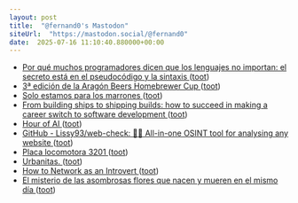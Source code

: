 ```yaml
---
layout: post
title:  "@fernand0's Mastodon"
siteUrl:  "https://mastodon.social/@fernand0"
date:  2025-07-16 11:10:40.880000+00:00
---
```

*  [Por qué muchos programadores dicen que los lenguajes no importan: el secreto está en el pseudocódigo y la sintaxis ](https://www.genbeta.com/desarrollo/que-muchos-programadores-dicen-que-lenguajes-no-importan-secreto-esta-pseudocodigo-sintaxis-) ([toot](https://mastodon.social/@fernand0/114862603689998601))
*  [3ª edición de la Aragón Beers Homebrewer Cup ](https://aragonbeers.com/convocada-3a-edicion-de-aragon-beers-homebrewer-cu) ([toot](https://mastodon.social/@fernand0/114862508405059295))
*  [Solo estamos para los marrones ](https://changlonet.com/blog/solo-estamos-para-los-marrones) ([toot](https://mastodon.social/@fernand0/114862127973909972))
*  [From building ships to shipping builds: how to succeed in making a career switch to software development ](https://ounapuu.ee/posts/2025/07/01/career-switch) ([toot](https://mastodon.social/@fernand0/114862024855944789))
*  [Hour of AI ](https://code.org/es/hour-of-a) ([toot](https://mastodon.social/@fernand0/114860224194796016))
*  [GitHub - Lissy93/web-check: 🕵️‍♂️ All-in-one OSINT tool for analysing any website ](https://github.com/lissy93/web-chec) ([toot](https://mastodon.social/@fernand0/114858426117211773))
*  [Placa locomotora 3201 ](https://www.flickr.com/photos/fernand0/54636762128) ([toot](https://mastodon.social/@fernand0/114858396854632007))
*  [Urbanitas. ](https://avecesunafoto.wordpress.com/2025/07/15/urbanitas) ([toot](https://mastodon.social/@fernand0/114858339205027442))
*  [How to Network as an Introvert ](https://aginfer.bearblog.dev/how-to-network-as-an-introvert) ([toot](https://mastodon.social/@fernand0/114858148621783502))
*  [El misterio de las asombrosas flores que nacen y mueren en el mismo día ](https://www.lanacion.com.ar/revista-jardin/bellezas-efimeras-el-misterio-de-las-asombrosas-flores-que-nacen-y-mueren-en-el-mismo-dia-nid22032025) ([toot](https://mastodon.social/@fernand0/114857976683084399))
